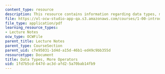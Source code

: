 ```yaml
---
content_type: resource
description: This resource contains information regarding data types, more operators.
file: https://ol-ocw-studio-app-qa.s3.amazonaws.com/courses/1-00-introduction-to-computers-and-engineering-problem-solving-spring-2012/1fd7b5cd647dac3dafd25a70bab14fb9_MIT1_00S12_Lec_4.pdf
file_type: application/pdf
learning_resource_types:
- Lecture Notes
ocw_type: OCWFile
parent_title: Lecture Notes
parent_type: CourseSection
parent_uid: cfe95031-1d4d-a15d-46b1-ed49c9bb355d
resourcetype: Document
title: Data Types, More Operators
uid: 1fd7b5cd-647d-ac3d-afd2-5a70bab14fb9
---
```

